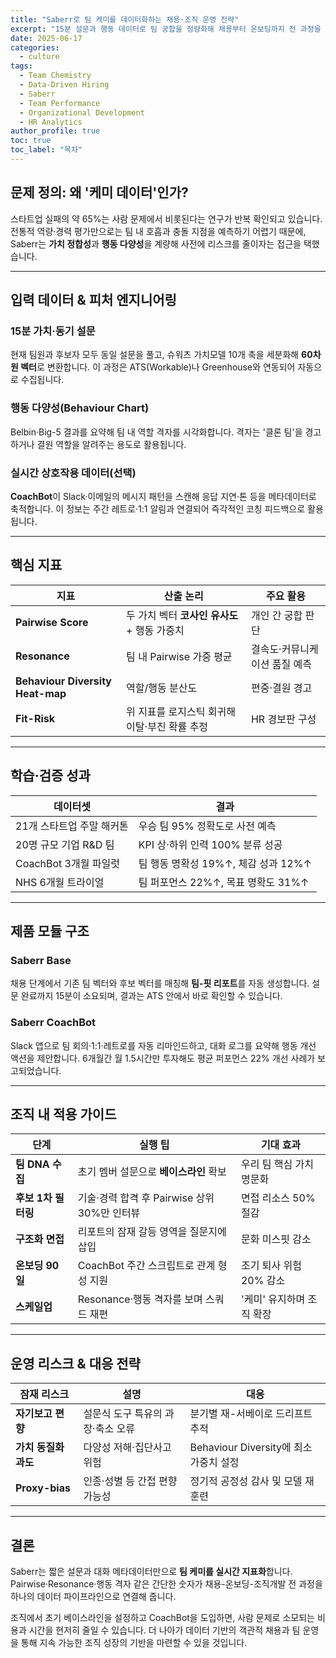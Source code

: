```yaml
---
title: "Saberr로 팀 케미를 데이터화하는 채용·조직 운영 전략"
excerpt: "15분 설문과 행동 데이터로 팀 궁합을 정량화해 채용부터 온보딩까지 전 과정을 최적화하는 Saberr 알고리즘 활용법"
date: 2025-06-17
categories:
  - culture
tags:
  - Team Chemistry
  - Data-Driven Hiring
  - Saberr
  - Team Performance
  - Organizational Development
  - HR Analytics
author_profile: true
toc: true
toc_label: "목차"
---
```


## 문제 정의: 왜 '케미 데이터'인가?

스타트업 실패의 약 65%는 사람 문제에서 비롯된다는 연구가 반복 확인되고 있습니다. 전통적 역량·경력 평가만으로는 팀 내 호흡과 충돌 지점을 예측하기 어렵기 때문에, Saberr는 **가치 정합성**과 **행동 다양성**을 계량해 사전에 리스크를 줄이자는 접근을 택했습니다.

---

## 입력 데이터 & 피처 엔지니어링

### 15분 가치·동기 설문

현재 팀원과 후보자 모두 동일 설문을 풀고, 슈워츠 가치모델 10개 축을 세분화해 **60차원 벡터**로 변환합니다. 이 과정은 ATS(Workable)나 Greenhouse와 연동되어 자동으로 수집됩니다.

### 행동 다양성(Behaviour Chart)

Belbin·Big-5 결과를 요약해 팀 내 역할 격자를 시각화합니다. 격자는 '클론 팀'을 경고하거나 결원 역할을 알려주는 용도로 활용됩니다.

### 실시간 상호작용 데이터(선택)

**CoachBot**이 Slack·이메일의 메시지 패턴을 스캔해 응답 지연·톤 등을 메타데이터로 축적합니다. 이 정보는 주간 레트로·1:1 알림과 연결되어 즉각적인 코칭 피드백으로 활용됩니다.

---

## 핵심 지표

| 지표 | 산출 논리 | 주요 활용 |
| --- | --- | --- |
| **Pairwise Score** | 두 가치 벡터 **코사인 유사도** + 행동 가중치 | 개인 간 궁합 판단 |
| **Resonance** | 팀 내 Pairwise 가중 평균 | 결속도·커뮤니케이션 품질 예측 |
| **Behaviour Diversity Heat-map** | 역할/행동 분산도 | 편중·결원 경고 |
| **Fit-Risk** | 위 지표를 로지스틱 회귀해 이탈·부진 확률 추정 | HR 경보판 구성 |

---

## 학습·검증 성과

| 데이터셋 | 결과 |
| --- | --- |
| 21개 스타트업 주말 해커톤 | 우승 팀 95% 정확도로 사전 예측 |
| 20명 규모 기업 R&D 팀 | KPI 상·하위 인력 100% 분류 성공 |
| CoachBot 3개월 파일럿 | 팀 행동 명확성 19%↑, 체감 성과 12%↑ |
| NHS 6개월 트라이얼 | 팀 퍼포먼스 22%↑, 목표 명확도 31%↑ |

---

## 제품 모듈 구조

### Saberr Base

채용 단계에서 기존 팀 벡터와 후보 벡터를 매칭해 **팀-핏 리포트**를 자동 생성합니다. 설문 완료까지 15분이 소요되며, 결과는 ATS 안에서 바로 확인할 수 있습니다.

### Saberr CoachBot

Slack 앱으로 팀 회의·1:1·레트로를 자동 리마인드하고, 대화 로그를 요약해 행동 개선 액션을 제안합니다. 6개월간 월 1.5시간만 투자해도 평균 퍼포먼스 22% 개선 사례가 보고되었습니다.

---

## 조직 내 적용 가이드

| 단계 | 실행 팁 | 기대 효과 |
| --- | --- | --- |
| **팀 DNA 수집** | 초기 멤버 설문으로 **베이스라인** 확보 | 우리 팀 핵심 가치 명문화 |
| **후보 1차 필터링** | 기술·경력 합격 후 Pairwise 상위 30%만 인터뷰 | 면접 리소스 50% 절감 |
| **구조화 면접** | 리포트의 잠재 갈등 영역을 질문지에 삽입 | 문화 미스핏 감소 |
| **온보딩 90일** | CoachBot 주간 스크립트로 관계 형성 지원 | 조기 퇴사 위험 20% 감소 |
| **스케일업** | Resonance·행동 격자를 보며 스쿼드 재편 | '케미' 유지하며 조직 확장 |

---

## 운영 리스크 & 대응 전략

| 잠재 리스크 | 설명 | 대응 |
| --- | --- | --- |
| **자기보고 편향** | 설문식 도구 특유의 과장·축소 오류 | 분기별 재-서베이로 드리프트 추적 |
| **가치 동질화 과도** | 다양성 저해·집단사고 위험 | Behaviour Diversity에 최소 가중치 설정 |
| **Proxy-bias** | 인종·성별 등 간접 편향 가능성 | 정기적 공정성 감사 및 모델 재훈련 |

---

## 결론

Saberr는 짧은 설문과 대화 메타데이터만으로 **팀 케미를 실시간 지표화**합니다. Pairwise·Resonance·행동 격자 같은 간단한 숫자가 채용-온보딩-조직개발 전 과정을 하나의 데이터 파이프라인으로 연결해 줍니다. 

조직에서 초기 베이스라인을 설정하고 CoachBot을 도입하면, 사람 문제로 소모되는 비용과 시간을 현저히 줄일 수 있습니다. 더 나아가 데이터 기반의 객관적 채용과 팀 운영을 통해 지속 가능한 조직 성장의 기반을 마련할 수 있을 것입니다. 